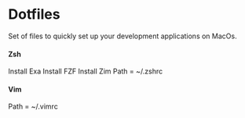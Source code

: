 # Dotfiles #

Set of files to quickly set up your development applications on MacOs.

#### Zsh
Install Exa
Install FZF
Install Zim
Path = ~/.zshrc

#### Vim
Path = ~/.vimrc

